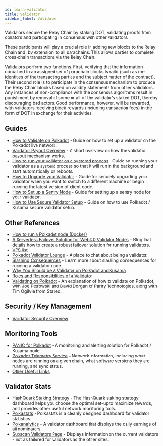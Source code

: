 ```yaml
---
id: learn-validator
title: Validator
sidebar_label: Validator
---
```


Validators secure the Relay Chain by staking DOT, validating proofs from collators and participating
in consensus with other validators.

These participants will play a crucial role in adding new blocks to the Relay Chain and, by
extension, to all parachains. This allows parties to complete cross-chain transactions via the Relay
Chain.

Validators perform two functions. First, verifying that the information contained in an assigned set
of parachain blocks is valid (such as the identities of the transacting parties and the subject
matter of the contract). Their second role is to participate in the consensus mechanism to produce
the Relay Chain blocks based on validity statements from other validators. Any instances of
non-compliance with the consensus algorithms result in punishment by removal of some or all of the
validator’s staked DOT, thereby discouraging bad actors. Good performance, however, will be
rewarded, with validators receiving block rewards (including transaction fees) in the form of DOT in
exchange for their activities.

## Guides

- [How to Validate on Polkadot](maintain-guides-how-to-validate-polkadot) - Guide on how to set up a
  validator on the Polkadot live network.
- [Validator Payout Overview](maintain-guides-validator-payout) - A short overview on how the
  validator payout mechanism works.
- [How to run your validator as a systemd process](maintain-guides-how-to-systemd) - Guide on
  running your validator as a `systemd` process so that it will run in the background and start
  automatically on reboots.
- [How to Upgrade your Validator](maintain-guides-how-to-upgrade) - Guide for securely upgrading
  your validator when you want to switch to a different machine or begin running the latest version
  of client code.
- [How to Set up a Sentry Node](maintain-guides-how-to-setup-sentry-node) - Guide for setting up a
  sentry node for your validator.
- [How to Use Secure Validator Setup](maintain-guides-how-to-use-polkadot-secure-validator) - Guide
  on how to use Polkadot / Kusama secure validator setup.

## Other References

- [How to run a Polkadot node (Docker)](https://medium.com/@acvlls/setting-up-a-maintain-the-easy-way-3a885283091f)
- [A Serverless Failover Solution for Web3.0 Validator Nodes](https://medium.com/hackernoon/a-serverless-failover-solution-for-web-3-0-validator-nodes-e26b9d24c71d) -
  Blog that details how to create a robust failover solution for running validators.
- [VPS list](maintain-guides-how-to-validate-kusama#vps-list)
- [Polkadot Validator Lounge](https://matrix.to/#/!NZrbtteFeqYKCUGQtr:matrix.parity.io?via=matrix.parity.io&via=matrix.org&via=web3.foundation) -
  A place to chat about being a validator.
- [Slashing Consequences](https://wiki.polkadot.network/docs/en/learn-staking#slashing) - Learn more
  about slashing consequences for running a validator node.
- [Why You Should be A Validator on Polkadot and Kusama](https://www.youtube.com/watch?v=0EmP0s6JOW4&list=PLOyWqupZ-WGuAuS00rK-pebTMAOxW41W8&index=2)
- [Roles and Responsibilities of a Validator](https://www.youtube.com/watch?v=riVg_Up_fCg&list=PLOyWqupZ-WGuAuS00rK-pebTMAOxW41W8&index=15)
- [Validating on Polkadot](https://www.crowdcast.io/e/validating-on-polkadot) - An explanation of
  how to validate on Polkadot, with Joe Petrowski and David Dorgan of Parity Technologies, along
  with Tim Ogilvie from Staked.

## Security / Key Management

- [Validator Security Overview](https://github.com/w3f/validator-security)

## Monitoring Tools

- [PANIC for Polkadot](https://github.com/SimplyVC/panic_polkadot) - A monitoring and alerting
  solution for Polkadot / Kusama node
- [Polkadot Telemetry Service](https://telemetry.polkadot.io/#list/Kusama%20CC3) - Network
  information, including what nodes are running on a given chain, what software versions they are
  running, and sync status.
- [Other Useful Links](https://forum.web3.foundation/t/useful-links-for-validators/20)

## Validator Stats

- [HashQuark Staking Strategy](https://polkacube.hashquark.io/#/polkadot/strategy) - The HashQuark staking
  strategy dashboard helps you choose the optimal set-up to maximize rewards, and provides other useful network monitoring tools.
- [Polkastats](https://polkastats.io/) - Polkastats is a cleanly designed dashboard for validator
  statistics.
- [Polkanalytics](https://polkanalytics.com/#/dashboard) - A validator dashboard that displays the
  daily earnings of all nominators.
- [Subscan Validators Page](https://kusama.subscan.io/validator) - Displays information on the
  current validators - not as tailored for validators as the other sites.
